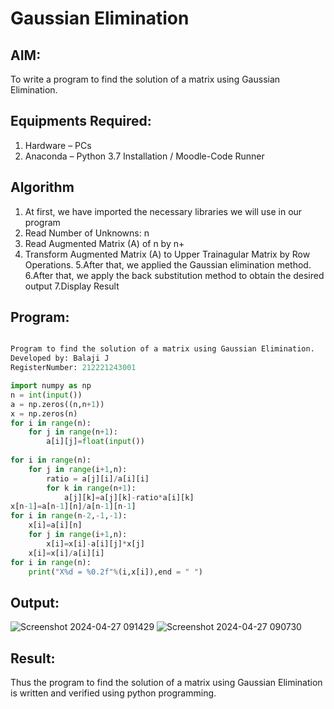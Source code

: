 # Gaussian Elimination

## AIM:
To write a program to find the solution of a matrix using Gaussian Elimination.

## Equipments Required:
1. Hardware – PCs
2. Anaconda – Python 3.7 Installation / Moodle-Code Runner

## Algorithm
1. At first, we have imported the necessary libraries we will use in our program
2. Read Number of Unknowns: n
3. Read Augmented Matrix (A) of n by n+
4. Transform Augmented Matrix (A) to Upper Trainagular Matrix by Row Operations.
5.After that, we applied the Gaussian elimination method.
6.After that, we apply the back substitution method to obtain the desired output
7.Display Result

## Program:
```python

Program to find the solution of a matrix using Gaussian Elimination.
Developed by: Balaji J
RegisterNumber: 212221243001

import numpy as np
n = int(input())
a = np.zeros((n,n+1))
x = np.zeros(n)
for i in range(n):
    for j in range(n+1):
        a[i][j]=float(input())
    
for i in range(n):
    for j in range(i+1,n):
        ratio = a[j][i]/a[i][i]
        for k in range(n+1):
            a[j][k]=a[j][k]-ratio*a[i][k]
x[n-1]=a[n-1][n]/a[n-1][n-1]
for i in range(n-2,-1,-1):
    x[i]=a[i][n]
    for j in range(i+1,n):
        x[i]=x[i]-a[i][j]*x[j]
    x[i]=x[i]/a[i][i]
for i in range(n):
    print("X%d = %0.2f"%(i,x[i]),end = " ")
```
## Output:

![Screenshot 2024-04-27 091429](https://github.com/Balaji-Jothiramalingam/Gaussian/assets/148048602/801a80ef-03b2-4c5e-b0a1-d72b435c4195)
![Screenshot 2024-04-27 090730](https://github.com/Balaji-Jothiramalingam/Gaussian/assets/148048602/95546f56-7a6a-43fa-a8f0-2f9cb0026f87)


## Result:
Thus the program to find the solution of a matrix using Gaussian Elimination is written and verified using python programming.

